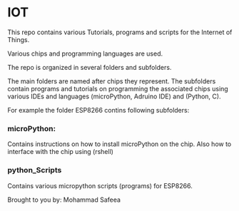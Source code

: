 # IOT

This repo contains various Tutorials, programs and scripts for the Internet of Things.

Various chips and programming languages are used.

The repo is organized in several folders and subfolders.

The main folders are named after chips they represent. The subfolders contain programs and tutorials on programming the associated chips using various IDEs and languages (microPython, Adruino IDE) and (Python, C).

For example the folder ESP8266 contins following subfolders:

### microPython:
Contains instructions on how to install microPython on the chip.
Also how to interface with the chip using (rshell)

### python_Scripts
Contains various micropython scripts (programs) for ESP8266.

Brought to you by: Mohammad Safeea
